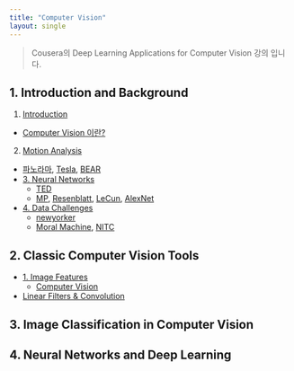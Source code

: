 ```yaml
---
title: "Computer Vision"
layout: single
---
```


> Cousera의 Deep Learning Applications for Computer Vision 강의 입니다.

## 1. Introduction and Background
1. [Introduction][1-1]
  * [Computer Vision 이란?][11-1]
2. [Motion Analysis][1-2]
  * [파노라마][12-1], [Tesla][12-2], [BEAR][12-3]
* [3. Neural Networks][1-3]
  * [TED][13-1]
  * [MP][13-2], [Resenblatt][13-3], [LeCun][13-4], [AlexNet][13-5]
* [4. Data Challenges][1-4]
  * [newyorker][14-1]
  * [Moral Machine][14-2], [NITC][14-3]

## 2. Classic Computer Vision Tools
* [1. Image Features][2-1]
  * [Computer Vision][21-1]
* [Linear Filters & Convolution][2-2]

## 3. Image Classification in Computer Vision

## 4. Neural Networks and Deep Learning

[1-1]: https://drive.google.com/file/d/17gyQab8HJ4vdKz8a5g_tPF9hButEAAOS/view?usp=drive_link
[11-1]: https://www.pcmag.com/news/what-is-computer-vision
[1-2]: https://drive.google.com/file/d/17irdx_Mj_Z6rJSQdCDCes8iOlIuAP4LH/view?usp=drive_link
[12-1]: https://mars.nasa.gov/files/mepjpl/25640_PIA24264-Perseverance_Sol3_Mastcam-Z_panorama-web6.jpg
[12-2]: https://player.vimeo.com/video/192179726?color=cc0000&title=0&byline=0&portrait=0&player_id=192179726
[12-3]: https://ptolemy.berkeley.edu/projects/robotics/bear/current_research.html
[1-3]: https://drive.google.com/file/d/17kFtS64X-wCaVh4r_OucX9eQ4Ad42dzH/view?usp=drive_link
[13-1]: https://www.ted.com/talks/fei_fei_li_how_we_re_teaching_computers_to_understand_pictures?language=en
[13-2]: https://drive.google.com/file/d/17ox8ENoG8D4JIt_OslE1E5mtos8YXJJQ/view?usp=drive_link
[13-3]: https://drive.google.com/file/d/17lbR7jhISoakwsA1Z5TTKLIViRLYCnl5/view?usp=drive_link
[13-4]: https://drive.google.com/file/d/17lBQcuhoHADJnmnUtaKuoBQ4Uz2eZhn_/view?usp=drive_link
[13-5]: https://drive.google.com/file/d/17tDaCl83qdZAn9qwaOmQ3NPcTDOGkgt2/view?usp=drive_link
[1-4]: https://drive.google.com/file/d/17yTlGR4EzAEbK1LxCpA1ua9YCniygq6o/view?usp=drive_link
[14-1]: https://www.newyorker.com/science/elements/a-study-on-driverless-car-ethics-offers-a-troubling-look-into-our-values
[14-2]: https://www.moralmachine.net/
[14-3]: https://nitc.trec.pdx.edu/research/project/869/Racial_Bias_in_Drivers%27_Yielding_Behavior_at_Crosswalks%3A_Understanding_the_Effect
[2-1]: https://drive.google.com/file/d/189LSVeBlM5Dy_sg6PPWbV01XUXQNelk4/view?usp=drive_link
[21-1]: https://www.amazon.com/dp/B006Y10996/ref=cm_sw_em_r_mt_dp_TW9M1XDCXPN81YW232TX
[2-2]: https://drive.google.com/file/d/18CMF2heMIZ3jLGM61XVo2B710-BbuwBQ/view?usp=drive_link
